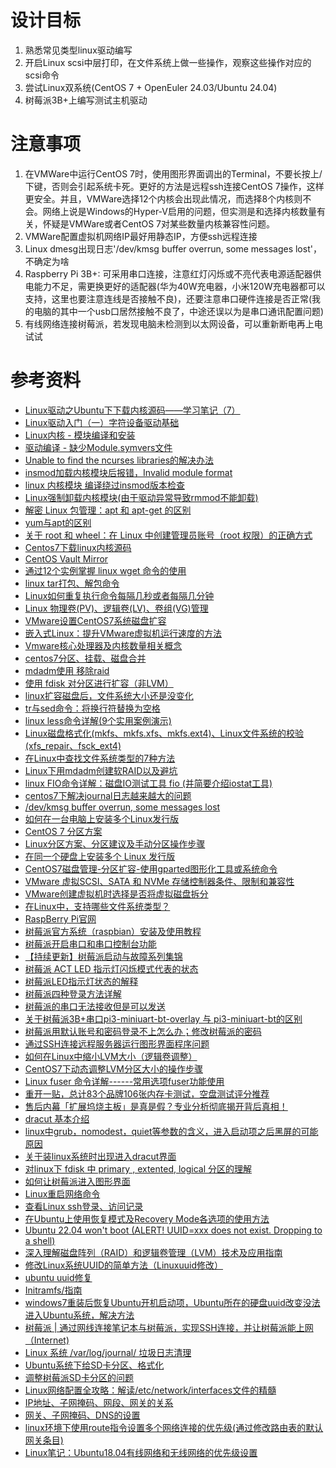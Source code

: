 # 设计目标
1. 熟悉常见类型linux驱动编写
2. 开启Linux scsi中层打印，在文件系统上做一些操作，观察这些操作对应的scsi命令
3. 尝试Linux双系统(CentOS 7 + OpenEuler 24.03/Ubuntu 24.04)
4. 树莓派3B+上编写测试主机驱动

# 注意事项
1. 在VMWare中运行CentOS 7时，使用图形界面调出的Terminal，不要长按上/下键，否则会引起系统卡死。更好的方法是远程ssh连接CentOS 7操作，这样更安全。并且，VMWare选择12个内核会出现此情况，而选择8个内核则不会。网络上说是Windows的Hyper-V启用的问题，但实测是和选择内核数量有关，怀疑是VMWare或者CentOS 7对某些数量内核兼容性问题。
2. VMWare配置虚拟机网络IP最好用静态IP，方便ssh远程连接
3. Linux dmesg出现日志'/dev/kmsg buffer overrun, some messages lost'，不确定为啥
4. Raspberry Pi 3B+: 可采用串口连接，注意红灯闪烁或不亮代表电源适配器供电能力不足，需更换更好的适配器(华为40W充电器，小米120W充电器都可以支持，这里也要注意连线是否接触不良)，还要注意串口硬件连接是否正常(我的电脑的其中一个usb口居然接触不良了，中途还误以为是串口通讯配置问题)
5. 有线网络连接树莓派，若发现电脑未检测到以太网设备，可以重新断电再上电试试

# 参考资料
- [Linux驱动之Ubuntu下下载内核源码——学习笔记（7）](https://blog.csdn.net/lang523493505/article/details/104413086)
- [Linux驱动入门（一）字符设备驱动基础](https://blog.csdn.net/weixin_42462202/article/details/99887783)
- [Linux内核 - 模块编译和安装](https://www.cnblogs.com/lrh-xl/p/5315994.html)
- [驱动编译 - 缺少Module.symvers文件](https://www.jianshu.com/p/05450481c10e)
- [Unable to find the ncurses libraries的解决办法](https://blog.csdn.net/zn2857/article/details/53618443)
- [insmod加载内核模块后报错，Invalid module format](https://blog.csdn.net/lijunnanxcx/article/details/104714202)
- [linux 内核模块 编译绕过insmod版本检查](https://blog.csdn.net/whatday/article/details/108865961)
- [Linux强制卸载内核模块(由于驱动异常导致rmmod不能卸载)](https://blog.csdn.net/gatieme/article/details/75108154)
- [解密 Linux 包管理：apt 和 apt-get 的区别](https://www.sysgeek.cn/apt-vs-apt-get)
- [yum与apt的区别](https://blog.csdn.net/qq_26182553/article/details/79869666)
- [关于 root 和 wheel：在 Linux 中创建管理员账号（root 权限）的正确方式](https://sysin.org/blog/linux-root/)
- [Centos7下载linux内核源码](https://blog.csdn.net/wh_computers/article/details/114272949)
- [CentOS Vault Mirror](https://vault.centos.org/)
- [通过12个实例掌握 linux wget 命令的使用](https://segmentfault.com/a/1190000043454293)
- [linux tar打包、解包命令](https://www.jianshu.com/p/b9a667d8cb1e)
- [Linux如何重复执行命令每隔几秒或者每隔几分钟](https://www.cnblogs.com/Hackerman/p/16032582.html)
- [Linux 物理卷(PV)、逻辑卷(LV)、卷组(VG)管理](https://www.cnblogs.com/lijiaman/p/12885649.html)
- [VMware设置CentOS7系统磁盘扩容](https://blog.csdn.net/weixin_43744059/article/details/109612543)
- [嵌入式Linux：提升VMware虚拟机运行速度的方法](https://cloud.tencent.com/developer/article/2375523)
- [Vmware核心处理器及内核数量相关概念](https://www.cnblogs.com/gambler/p/13227652.html)
- [centos7分区、挂载、磁盘合并](https://blog.csdn.net/qq_43076825/article/details/117125811)
- [mdadm使用 移除raid](https://blog.csdn.net/u010953692/article/details/107364357)
- [使用 fdisk 对分区进行扩容（非LVM）](https://blog.csdn.net/sx_1706/article/details/127673151)
- [linux扩容磁盘后，文件系统大小还是没变化](https://blog.csdn.net/qq_41999034/article/details/111031490)
- [tr与sed命令：将换行符替换为空格](https://www.jianshu.com/p/82c7a18c1120)
- [linux less命令详解(9个实用案例演示)](https://blog.csdn.net/weixin_51376678/article/details/121485496)
- [Linux磁盘格式化(mkfs、mkfs.xfs、mkfs.ext4)、Linux文件系统的校验(xfs_repair、fsck_ext4)](https://blog.csdn.net/qq_41453285/article/details/86822769)
- [在Linux中查找文件系统类型的7种方法](https://cloud.tencent.com/developer/article/2126656)
- [Linux下用mdadm创建软RAID以及避坑](https://ruohai.wang/202310/mdadm-create-soft-raid-guide/)
- [linux FIO命令详解：磁盘IO测试工具 fio (并简要介绍iostat工具)](https://www.cnblogs.com/chenjunwu/p/14420178.html)
- [centos7下解决journal日志越来越大的问题](https://cloud.tencent.com/developer/article/1671561)
- [/dev/kmsg buffer overrun, some messages lost](https://wiki.gentoo.org/wiki/Systemd#.2Fdev.2Fkmsg_buffer_overrun.2C_some_messages_lost)
- [如何在一台电脑上安装多个Linux发行版](https://blog.csdn.net/u011507599/article/details/52537846)
- [CentOS 7 分区方案](https://www.cnblogs.com/yogurtwu/p/10717001.html)
- [Linux分区方案、分区建议及手动分区操作步骤](https://zhiliao.h3c.com/theme/details/213685)
- [在同一个硬盘上安装多个 Linux 发行版](https://www.cnblogs.com/youxia/p/linux018.html)
- [CentOS7磁盘管理-分区扩容-使用gparted图形化工具或系统命令](https://www.jianshu.com/p/e5de5f6c3229)
- [VMware 虚拟SCSI、SATA 和 NVMe 存储控制器条件、限制和兼容性](https://blog.csdn.net/allway2/article/details/121842811)
- [VMware创建虚拟机时选择是否将虚拟磁盘拆分](https://www.cnblogs.com/realzhangsan/p/17759698.html)
- [在Linux中，支持哪些文件系统类型？](https://www.cnblogs.com/huangjiabobk/p/18160095)
- [RaspBerry Pi官网](https://www.raspberrypi.com/)
- [树莓派官方系统（raspbian）安装及使用教程](https://blog.csdn.net/Yhen1/article/details/120355150)
- [树莓派开启串口和串口控制台功能](https://lingshunlab.com/book/raspberry-pi/connect-raspberry-pi-terminal-via-serial-port-from-pc)
- [【持续更新】树莓派启动与故障系列集锦](https://blog.csdn.net/junzhu_beautifulpig/article/details/125947358)
- [树莓派 ACT LED 指示灯闪烁模式代表的状态](https://shumeipai.nxez.com/2021/05/26/raspberry-pi-act-led-error-patterns.html)
- [树莓派LED指示灯状态的解释](https://shumeipai.nxez.com/2014/09/30/raspberry-pi-led-status-detail.html)
- [树莓派四种登录方法详解](https://blog.csdn.net/qq_44333320/article/details/125476095)
- [树莓派的串口无法接收但是可以发送](https://wenku.csdn.net/answer/895rwxunh9)
- [关于树莓派3B+串口pi3-miniuart-bt-overlay 与 pi3-miniuart-bt的区别](https://www.cnblogs.com/wuquaaa/p/11922801.html)
- [树莓派用默认账号和密码登录不上怎么办；修改树莓派的密码](https://blog.csdn.net/l_z_y_000/article/details/129017995)
- [通过SSH连接远程服务器运行图形界面程序问题](https://blog.csdn.net/gmriwyf/article/details/129958946)
- [如何在Linux中缩小LVM大小（逻辑卷调整）](https://www.linuxprobe.com/linux-lvm-reduce.html)
- [CentOS7下动态调整LVM分区大小的操作步骤](https://cloud.tencent.com/developer/article/1597988)
- [Linux fuser 命令详解------常用选项fuser功能使用](https://blog.csdn.net/weixin_49889731/article/details/125532304)
- [重开一贴，总计83个品牌106张内存卡测试，空盘测试评分推荐](https://tieba.baidu.com/p/8404524591)
- [售后内幕「扩展坞烧主板」是真是假？专业分析彻底揭开背后真相！](https://post.smzdm.com/p/a96nz0we/)
- [dracut 基本介绍](https://www.cnblogs.com/doscho/p/6269279.html)
- [linux中grub，nomodest，quiet等参数的含义，进入启动项之后黑屏的可能原因](https://blog.csdn.net/dair6/article/details/121151562)
- [关于装linux系统时出现进入dracut界面](https://blog.csdn.net/qq_43261733/article/details/108636552)
- [对linux下 fdisk 中 primary , extented, logical 分区的理解](https://www.cnblogs.com/gaojian/archive/2012/10/19/2730958.html)
- [如何让树莓派进入图形界面](http://www.shumeipaiba.com/wanpai/jiaocheng/27.html)
- [Linux重启网络命令](https://blog.csdn.net/asibity/article/details/100774651)
- [查看Linux ssh登录、访问记录](https://blog.csdn.net/a1084552614/article/details/120860940)
- [在Ubuntu上使用恢复模式及Recovery Mode各选项的使用方法](https://blog.csdn.net/qq_36786467/article/details/108156413)
- [Ubuntu 22.04 won't boot (ALERT! UUID=xxx does not exist. Dropping to a shell)](https://ubuntuforums.org/showthread.php?t=2479761)
- [深入理解磁盘阵列（RAID）和逻辑卷管理（LVM）技术及应用指南](https://blog.csdn.net/qq_41308872/article/details/133983530)
- [修改Linux系统UUID的简单方法（Linuxuuid修改）](https://www.idc.net/help/120910)
- [ubuntu uuid修复](https://blog.csdn.net/nankaihunter/article/details/5472341)
- [Initramfs/指南](https://wiki.gentoo.org/wiki/Initramfs/Guide/zh-cn)
- [windows7重装后恢复Ubuntu开机启动项，Ubuntu所在的硬盘uuid改变没法进入Ubuntu系统，解决方法](https://blog.csdn.net/forever1dreamsxx/article/details/8151251)
- [树莓派 | 通过网线连接笔记本与树莓派，实现SSH连接，并让树莓派能上网（Internet)](https://blog.csdn.net/wallace89/article/details/120473842)
- [Linux 系统 /var/log/journal/ 垃圾日志清理](https://blog.csdn.net/ithomer/article/details/89530790)
- [Ubuntu系统下给SD卡分区、格式化](https://blog.csdn.net/qq_52262850/article/details/135490684)
- [调整树莓派SD卡分区的问题](https://www.starduster.me/2014/05/17/modifiy-the-partition-on-raspberrypi/)
- [Linux网络配置全攻略：解读/etc/network/interfaces文件的精髓](https://blog.csdn.net/Mrxiao_bo/article/details/138863440)
- [IP地址、子网掩码、网段、网关的关系](https://blog.csdn.net/Mrxiao_bo/article/details/138863440)
- [网关、子网掩码、DNS的设置](https://blog.csdn.net/qq_21389711/article/details/124902553)
- [linux环境下使用route指令设置多个网络连接的优先级(通过修改路由表的默认网关条目)](https://www.cnblogs.com/luoyang712/p/11953256.html)
- [Linux笔记：Ubuntu18.04有线网络和无线网络的优先级设置](https://blog.csdn.net/weixin_44444810/article/details/124768090)